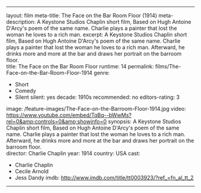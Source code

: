 ---

layout: film
meta-title: The Face on the Bar Room Floor (1914) 
meta-description:  A Keystone Studios Chaplin short film, Based on Hugh Antoine D'Arcy's poem of the same name. Charlie plays a painter that lost the woman he loves to a rich man. 
excerpt: A Keystone Studios Chaplin short film, Based on Hugh Antoine D'Arcy's poem of the same name. Charlie plays a painter that lost the woman he loves to a rich man. Afterward, he drinks more and more at the bar and draws her portrait on the barroom floor.    
title: The Face on the Bar Room Floor
runtime: 14
permalink: films/The-Face-on-the-Bar-Room-Floor-1914
genre:
- Short
- Comedy 
- Silent
silent: yes
decade: 1910s
recommended: no
editors-rating: 3

image: /feature-images/The-Face-on-the-Barroom-Floor-1914.jpg
video: https://www.youtube.com/embed/TqBq--bWwMs?rel=0&amp;controls=0&amp;showinfo=0
synopsis: A Keystone Studios Chaplin short film, Based on Hugh Antoine D'Arcy's poem of the same name. Charlie plays a painter that lost the woman he loves to a rich man. Afterward, he drinks more and more at the bar and draws her portrait on the barroom floor.    
director: Charlie Chaplin
year: 1914
country: USA
cast:  
- Charlie Chaplin
- Cecile Arnold
- Jess Dandy
imdb: http://www.imdb.com/title/tt0003923/?ref_=fn_al_tt_2

---